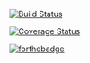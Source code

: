 [![Build Status](https://travis-ci.org/wolfbiker1/de.htwg.se.StadtLandFluss.svg?branch=feature%2FSE06-CI-Travis)](https://travis-ci.org/wolfbiker1/de.htwg.se.StadtLandFluss)


[![Coverage Status](https://coveralls.io/repos/github/wolfbiker1/de.htwg.se.StadtLandFluss/badge.svg)](https://coveralls.io/github/wolfbiker1/de.htwg.se.StadtLandFluss)


[![forthebadge](https://forthebadge.com/images/badges/ages-18.svg)]()